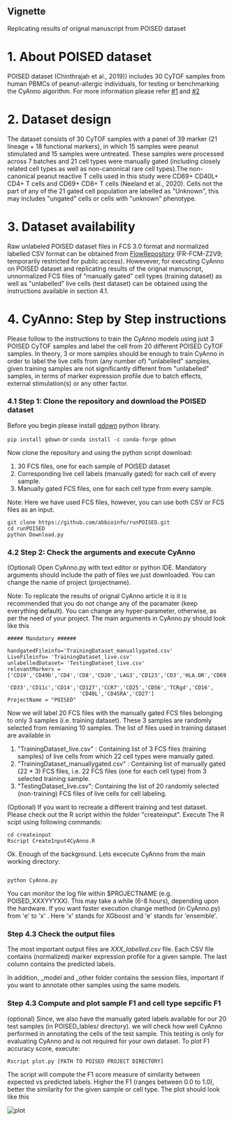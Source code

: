 ## Vignette
Replicating results of orignal manuscript from POISED dataset

# 1. About POISED dataset
POISED dataset (Chinthrajah et al., 2019)) includes 30 CyTOF samples from human PBMCs of peanut-allergic individuals, for testing or benchmarking the CyAnno algorithm. For more information please refer [#1](https://www.thelancet.com/pdfs/journals/lancet/PIIS0140-6736(19)31793-3.pdf) and [#2](https://www.biorxiv.org/content/10.1101/2020.08.28.272559v1) 

# 2. Dataset design
The dataset consists of 30 CyTOF samples with a panel of 39 marker (21 lineage + 18 functional markers), in which 15 samples were peanut stimulated and 15 samples were untreated. These samples were processed across 7 batches and 21 cell types were manually gated (including closely related cell types as well as non-canonical rare cell types).The non-canonical peanut reactive T cells used in this study were CD69+ CD40L+ CD4+ T cells and CD69+ CD8+ T cells (Neeland et al., 2020). Cells not the part of any of the 21 gated cell population are labelled as "Unknown", this may includes "ungated" cells or cells with "unknown" phenotype.

# 3. Dataset availability
Raw unlabeled POISED dataset files in FCS 3.0 format and normalized labelled CSV format can be obtained from [FlowRepository](https://flowrepository.org/) (FR-FCM-Z2V9; temporarily restricted for public access). Howevever, for executing CyAnno on POISED dataset and replicating results of the orignal manuscript, unnormalized FCS files of "manually gated" cell types (training dataset) as well as "unlabelled" live cells (test dataset) can be obtained using the instructions available in section 4.1.

# 4. CyAnno: Step by Step instructions
Please follow to the instructions to train the CyAnno models using just 3 POISED CyTOF samples and label the cell from 20 different POISED CyTOF samples. In theory, 3 or more samples should be enough to train CyAnno in order to label the live cells from (any number of) "unlabelled" samples, given training samples are not significantly different from "unlabelled" samples, in terms of marker expression profile due to batch effects, external stimulation(s) or any other factor.

### 4.1 Step 1: Clone the repository and download the POISED dataset

Before you begin please install [gdown](https://github.com/wkentaro/gdown) python library. 

``` pip install gdown ```   or   ```conda install -c conda-forge gdown```

Now clone the repository and using the python script download: 
1. 30 FCS files, one for each sample of POISED dataset 
2. Corresponding live cell labels (manually gated) for each cell of every sample.
3. Manually gated FCS files, one for each cell type from every sample.

Note: Here we have used FCS files, however, you can use both CSV or FCS files as an input.
```
git clone https://github.com/abbioinfo/runPOISED.git
cd runPOISED
python Download.py
```

### 4.2 Step 2: Check the arguments and execute CyAnno

(Optional) Open CyAnno.py with text editor or python IDE. Mandatory arguments should include the path of files we just downloaded. You can change the name of project (projectname). 

Note: To replicate the results of orignal CyAnno article it is it is recommended that you do not change any of the paramater (keep everything default). You can change any hyper-parameter, otherwise, as per the need of your project. The main arguments in CyAnno.py should look like this

```
##### Mandatory ######

handgatedFileinfo='TrainingDataset_manuallygated.csv' 
LiveFileinfo= 'TrainingDataset_live.csv'    
unlabelledDataset= 'TestingDataset_live.csv'  
relevantMarkers = ['CD19','CD49b','CD4','CD8','CD20','LAG3','CD123','CD3','HLA.DR','CD69',
                       'CD33','CD11c','CD14','CD127','CCR7','CD25','CD56','TCRgd','CD16',
                       'CD40L','CD45RA','CD27']
ProjectName = "POISED" 

```

Now we will label 20 FCS files with the manually gated FCS files belonging to only 3 samples (i.e. training dataset). These 3 samples are randomly selected from remianing 10 samples. The list of files used in training dataset are available in 
1. "TrainingDataset_live.csv" : Containing list of 3 FCS files (training samples) of live cells from which 22 cell types were manually gated.
2. "TrainingDataset_manuallygated.csv" : Containing list of manually gated (22 * 3) FCS files, i.e. 22 FCS files (one for each cell type) from 3 selected training sample.
3. "TestingDataset_live.csv": Containing the list of 20 randomly selected (non-training) FCS files of live cells for cell labeling.

(Optional) If you want to recreate a different training and test dataset. Please check out the R script within the folder "createinput". Execute The R scipt using following commands:
```
cd createinput
Rscript CreateInput4CyAnno.R
```

Ok. Enough of the background. Lets excecute CyAnno from the main working directory:

```

python CyAnno.py

```

You can monitor the log file within $PROJECTNAME (e.g. POISED_XXXYYYXX). This may take a while (6-8 hours), depending upon the hardware. If you want faster execution change method (in CyAnno.py) from 'e' to 'x' . Here 'x' stands for XGboost and 'e' stands for 'ensemble'.

### Step 4.3 Check the output files
The most important output files are *XXX_labelled.csv* file. Each CSV file contains (normalized) marker expression profile for a given sample. The last column contains the predicted labels.

In addition, \_model and \_other folder contains the session files, important if you want to annotate other samples using the same models.

### Step 4.3 Compute and plot sample F1 and cell type sepcific F1

(optional) Since, we also have the manually gated labels available for our 20 test samples (in POISED_lables/ directory). we will check how well CyAnno performed in annotating the cells of the test sample. This testing is only for evaluating CyAnno and is not required for your own dataset. To plot F1 accuracy score, execute:

```
Rscript plot.py [PATH TO POISED PROJECT DIRECTORY]
```
The script will compute the F1 score measure of similarity between expected vs predicted labels. Higher the F1 (ranges between 0.0 to 1.0), better the similarity for the given sample or cell type. The plot should look like this

![plot](./_img/F1scorePerCellTypePOISED.png)

















